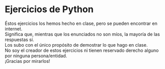 # Ejercicios de Python</br>
Éstos ejercicios los hemos hecho en clase, pero se pueden encontrar en internet.</br>
Significa que, mientras que los enunciados no son míos, la mayoría de las respuestas sí.</br>
Los subo con el único propósito de demostrar lo que hago en clase.</br>
No soy el creador de estos ejercicios ni tienen reservado derecho alguno por ninguna persona/entidad.</br>
¡Gracias por mirarlos!
